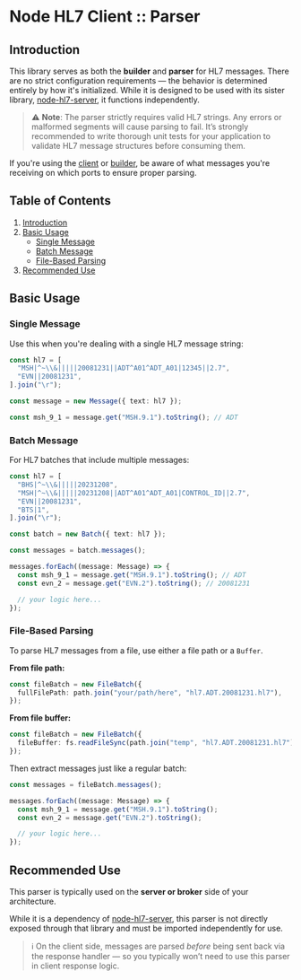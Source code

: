 # Node HL7 Client :: Parser

## Introduction

This library serves as both the **builder** and **parser** for HL7 messages. There are no strict configuration requirements — the behavior is determined entirely by how it's initialized. While it is designed to be used with its sister library, [node-hl7-server](https://www.npmjs.com/package/node-hl7-server), it functions independently.

> ⚠️ **Note**: The parser strictly requires valid HL7 strings. Any errors or malformed segments will cause parsing to fail. It’s strongly recommended to write thorough unit tests for your application to validate HL7 message structures before consuming them.

If you're using the [client](../client/index.md) or [builder](../builder/index.md), be aware of what messages you're receiving on which ports to ensure proper parsing.

## Table of Contents

1. [Introduction](#introduction)
2. [Basic Usage](#basic-usage)
   - [Single Message](#single-message)
   - [Batch Message](#batch-message)
   - [File-Based Parsing](#file-based-parsing)
3. [Recommended Use](#recommended-use)

## Basic Usage

### Single Message

Use this when you're dealing with a single HL7 message string:

```ts
const hl7 = [
  "MSH|^~\\&|||||20081231||ADT^A01^ADT_A01|12345||2.7",
  "EVN||20081231",
].join("\r");

const message = new Message({ text: hl7 });

const msh_9_1 = message.get("MSH.9.1").toString(); // ADT
```

### Batch Message

For HL7 batches that include multiple messages:

```ts
const hl7 = [
  "BHS|^~\\&|||||20231208",
  "MSH|^~\\&|||||20231208||ADT^A01^ADT_A01|CONTROL_ID||2.7",
  "EVN||20081231",
  "BTS|1",
].join("\r");

const batch = new Batch({ text: hl7 });

const messages = batch.messages();

messages.forEach((message: Message) => {
  const msh_9_1 = message.get("MSH.9.1").toString(); // ADT
  const evn_2 = message.get("EVN.2").toString(); // 20081231

  // your logic here...
});
```

### File-Based Parsing

To parse HL7 messages from a file, use either a file path or a `Buffer`.

**From file path:**

```ts
const fileBatch = new FileBatch({
  fullFilePath: path.join("your/path/here", "hl7.ADT.20081231.hl7"),
});
```

**From file buffer:**

```ts
const fileBatch = new FileBatch({
  fileBuffer: fs.readFileSync(path.join("temp", "hl7.ADT.20081231.hl7")),
});
```

Then extract messages just like a regular batch:

```ts
const messages = fileBatch.messages();

messages.forEach((message: Message) => {
  const msh_9_1 = message.get("MSH.9.1").toString();
  const evn_2 = message.get("EVN.2").toString();

  // your logic here...
});
```

## Recommended Use

This parser is typically used on the **server or broker** side of your architecture.

While it is a dependency of [node-hl7-server](https://www.npmjs.com/package/node-hl7-server), this parser is not directly exposed through that library and must be imported independently for use.

> ℹ️ On the client side, messages are parsed _before_ being sent back via the response handler — so you typically won’t need to use this parser in client response logic.
